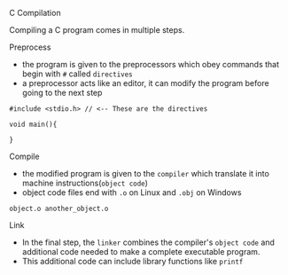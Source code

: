 C Compilation

Compiling a C program comes in multiple steps.

Preprocess 
- the program is given to the preprocessors which obey commands that begin with `#` called `directives`
- a preprocessor acts like an editor, it can modify the program before going to the next step

```
#include <stdio.h> // <-- These are the directives

void main(){

}
```

Compile
- the modified program is given to the `compiler` which translate it into machine instructions(`object code`)
- object code files end with `.o` on Linux and `.obj` on Windows

```
object.o another_object.o
```

Link
- In the final step, the `linker` combines the compiler's `object code` and additional code needed to make a complete executable program.
- This additional code can include library functions like `printf`

